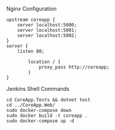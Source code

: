 Nginx Configuration
```
upstream coreapp {
    server localhost:5000;
    server localhost:5001;
    server localhost:5002;
}
server {
    listen 80;
 
        location / {
            proxy_pass http://coreapp;
        }
}
```

Jenkins Shell Commands
```
cd CoreApp.Tests && dotnet test
cd ../CoreApp.Web/
sudo docker-compose down
sudo docker build -t coreapp .
sudo docker-compose up -d
```
